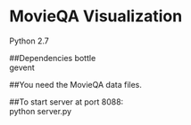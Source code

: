 # MovieQA Visualization
Python 2.7  

##Dependencies
bottle    
gevent 

##You need the MovieQA data files.

##To start server at port 8088:  
python server.py
